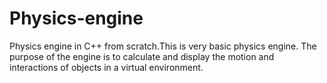 # Physics-engine
Physics engine in C++ from scratch.This is very basic physics engine. The purpose of the engine is to calculate and display the motion and interactions of objects in a virtual environment.
